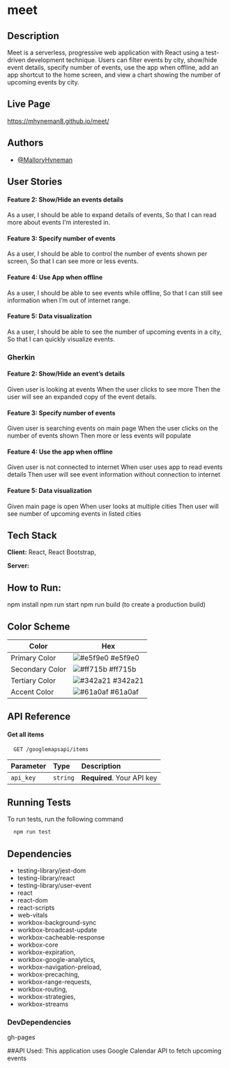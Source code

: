 # meet

## Description

Meet is a serverless, progressive web application with React using a test-driven development technique. Users can filter events by city, show/hide event details, specify number of events, use the app when offline, add an app shortcut to the home screen, and view a chart showing the number of upcoming events by city.

## Live Page

https://mhyneman8.github.io/meet/

## Authors

- [@MalloryHyneman](https://www.github.com/mhyneman8)

## User Stories

#### Feature 2: Show/Hide an events details

As a user, I should be able to expand details of events, So that I can read more about events I’m interested in.

#### Feature 3: Specify number of events

As a user,
I should be able to control the number of events shown per screen,
So that I can see more or less events.
 
#### Feature 4: Use App when offline
As a user,
I should be able to see events while offline,
So that I can still see information when I’m out of internet range.
 
#### Feature 5: Data visualization
As a user,
I should be able to see the number of upcoming events in a city,
So that I can quickly visualize events.
 
### Gherkin

#### Feature 2: Show/Hide an event’s details
Given user is looking at events
When the user clicks to see more
Then the user will see an expanded copy of the event details.
 
#### Feature 3: Specify number of events
Given user is searching events on main page
When the user clicks on the number of events shown
Then more or less events will populate 
 
#### Feature 4: Use the app when offline
Given user is not connected to internet
When user uses app to read events details
Then user will see event information without connection to internet
 
#### Feature 5: Data visualization
Given main page is open
When user looks at multiple cities
Then user will see number of upcoming events in listed cities
 
## Tech Stack

**Client:** React, React Bootstrap,

**Server:** 
 
## How to Run:

npm install 
npm run start
npm run build (to create a production build)


## Color Scheme

| Color             | Hex                                                                |
| ----------------- | ------------------------------------------------------------------ |
| Primary Color | ![#e5f9e0](https://via.placeholder.com/10/e5f9e0?text=+) #e5f9e0 |
| Secondary Color | ![#ff715b](https://via.placeholder.com/10/ff715b?text=+) #ff715b |
| Tertiary Color | ![#342a21](https://via.placeholder.com/10/342a21?text=+) #342a21 |
| Accent Color | ![#61a0af](https://via.placeholder.com/10/61a0af?text=+) #61a0af |


## API Reference

#### Get all items

```http
  GET /googlemapsapi/items
```

| Parameter | Type     | Description                |
| :-------- | :------- | :------------------------- |
| `api_key` | `string` | **Required**. Your API key |

  
## Running Tests

To run tests, run the following command

```bash
  npm run test
```

## Dependencies

* testing-library/jest-dom
* testing-library/react
* testing-library/user-event
* react
* react-dom
* react-scripts
* web-vitals
* workbox-background-sync
* workbox-broadcast-update
* workbox-cacheable-response
* workbox-core
* workbox-expiration,
* workbox-google-analytics,
* workbox-navigation-preload,
* workbox-precaching,
* workbox-range-requests,
* workbox-routing,
* workbox-strategies,
* workbox-streams

### DevDependencies
gh-pages

##API Used:
This application uses Google Calendar API to fetch upcoming events

